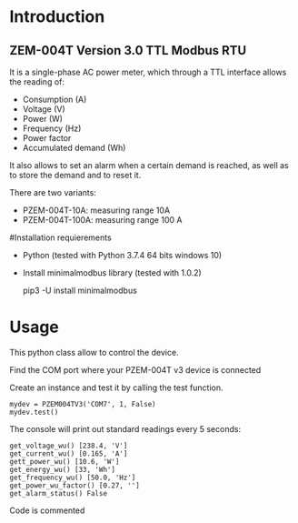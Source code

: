 # Introduction

## ZEM-004T Version 3.0 TTL Modbus RTU

It is a single-phase AC power meter, which through a TTL interface allows the reading of:
- Consumption (A)
- Voltage (V)
- Power (W)
- Frequency (Hz)
- Power factor
- Accumulated demand (Wh)

It also allows to set an alarm when a certain demand is reached, as well as to store the demand and to reset it.

There are two variants: 
- PZEM-004T-10A: measuring range 10A 
- PZEM-004T-100A: measuring range 100 A 


#Installation requierements

- Python (tested with Python 3.7.4 64 bits windows 10) 
- Install minimalmodbus library (tested with 1.0.2)
    
    pip3 -U install minimalmodbus
    

# Usage

This python class allow to control the device.

Find the COM port where your PZEM-004T v3 device is connected

Create an instance and test it by calling the test function.

    mydev = PZEM004TV3('COM7', 1, False)
    mydev.test()

The console will print out standard readings every 5 seconds: 

    get_voltage_wu() [238.4, 'V']
    get_current_wu() [0.165, 'A']
    gett_power_wu() [10.6, 'W']
    get_energy_wu() [33, 'Wh']
    get_frequency_wu() [50.0, 'Hz']
    get_power_wu_factor() [0.27, '']
    get_alarm_status() False

Code is commented
